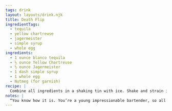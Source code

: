 ```yaml
---
tags: drink
layout: layouts/drink.njk
title: Death Flip
ingredientTags:
  - tequila
  - yellow chartreuse
  - jagermeister
  - simple syrup
  - whole egg
ingredients:
  - 1 ounce blanco tequila
  - ½ ounce Yellow Chartreuse
  - ½ ounce Jagermeister
  - 1 dash simple syrup
  - 1 whole egg
  - Nutmeg (for garnish)
recipe: |
  Combine all ingredients in a shaking tin with ice. Shake and strain into a sour glass. Garnish with grated nutmeg.
notes: |
  “You know how it is. You’re a young impressionable bartender, so all you like drinking is tequila, Jägermeister and Chartreuse. You also love drinking any cocktails that have tequila, Jägermeister or Chartreuse in them. Chances are, during service, you’re recommending cocktails to your guests with tequila, Jägermeister or Chartreuse in them.”
---
```

